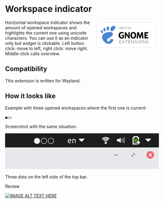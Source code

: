 # Workspace indicator 
[<img src="https://raw.githubusercontent.com/andyholmes/gnome-shell-extensions-badge/master/get-it-on-ego.svg?sanitize=true" height="100" align="right">](https://extensions.gnome.org/extension/3952/workspace-indicator/)


Horizontal workspace indicator shows the amount of opened workspaces and highlights the current one using unicode characters.
You can use it as an indicator only but widget is clickable. Left button click: move to left, right click: move right. Middle click calls overview.

## Compatibility

This extension is written for Wayland. 


## How it looks like

Example with three opened workspaces where the first one is current:

    ●○○

Screenshot with the same situation:

![screenshot](assets/screenshot.png)

Three dots on the left side of the top bar.

Review

[![IMAGE ALT TEXT HERE](https://img.youtube.com/vi/gd8K0kAOMlA/0.jpg)](https://www.youtube.com/watch?v=gd8K0kAOMlA)
